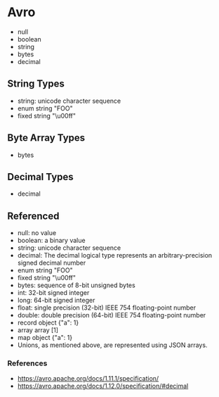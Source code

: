 # Avro

* null
* boolean
* string
* bytes
* decimal

## String Types

* string: unicode character sequence
* enum	string	"FOO"
* fixed	string	"\u00ff"

## Byte Array Types

* bytes

## Decimal Types

* decimal

## Referenced

* null: no value
* boolean: a binary value
* string: unicode character sequence
* decimal: The decimal logical type represents an arbitrary-precision signed decimal number
* enum	string	"FOO"
* fixed	string	"\u00ff"
* bytes: sequence of 8-bit unsigned bytes
* int: 32-bit signed integer
* long: 64-bit signed integer
* float: single precision (32-bit) IEEE 754 floating-point number
* double: double precision (64-bit) IEEE 754 floating-point number
* record	object	{"a": 1}
* array	array	[1]
* map	object	{"a": 1}
* Unions, as mentioned above, are represented using JSON arrays.

### References

* https://avro.apache.org/docs/1.11.1/specification/
* https://avro.apache.org/docs/1.12.0/specification/#decimal